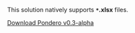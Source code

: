 This solution natively supports **`*`.xlsx** files.

[Download Pondero v0.3-alpha](https://docs.google.com/uc?export=download&confirm=6ak4&id=0B0fXxzK1RXJiOFpiZTdZUHREaUE)